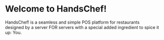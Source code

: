 # Welcome to HandsChef!

HandsChef! is a seamless and simple POS platform for restaurants designed by a server FOR servers with a special added ingredient to spice it up: You.